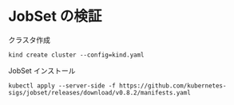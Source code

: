 # JobSet の検証

クラスタ作成

```
kind create cluster --config=kind.yaml
```

JobSet インストール

```
kubectl apply --server-side -f https://github.com/kubernetes-sigs/jobset/releases/download/v0.8.2/manifests.yaml
```
